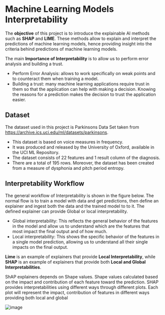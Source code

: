 # Machine Learning Models Interpretability

The **objective** of this project is to introduce the explainable AI methods such as **SHAP** and **LIME**. These methods allow to explain and interpret the predictions of machine learning models, hence providing insight into the criteria behind predictions of machine learning models.

The main **Importance of Interpretability** is to allow us to perform error analysis and building a trust.
- Perform Error Analysis: allows to work specifically on weak points and to counteract them when training a model.
- Building a trust: many machine learning applications require trust in them so that the application can help with making a decision. Knowing the reasons for a prediction makes the decision to trust the application easier.

## Dataset
The dataset used in this project is Parkinsons Data Set taken from https://archive.ics.uci.edu/ml/datasets/parkinsons.
- This dataset is based on voice measures in frequency. 
- It was produced and released by the University of Oxford, available in the UCI ML Repository. 
- The dataset consists of 22 features and 1 result column of the diagnosis. 
- There are a total of 195 rows. Moreover, the dataset has been created from a measure of dysphonia and pitch period entropy.

## Interpretability Workflow
The general workflow of Interpretability is shown in the figure below.
The normal flow is to train a model with data and get predictions, then define an explainer and ingest both the data and the trained model to to it.
The defined explainer can provide Global or local interpretability.
- Global interpretability: This reflects the general behavior of the features in the model and allow us to understand which are the features that most impact the final output and of how much.
- Local interpretability: This shows the specific behavior of the features in a single model prediction, allowing us to understand all their single impacts on the final output. 

**Lime** is an example of explainers that provide **Local Interpretability**, while **SHAP** is an example of explainers that provide both **Local and Global Interpretabilities**.

ShAP explainers depends on Shape values. Shape values calculated based on the impact and contribution of each feature toward the prediction.
SHAP provides interpretabilities using different ways through different plots. Each plot will represent the impact, contribution of features in different ways providing both local and global  


![image](https://user-images.githubusercontent.com/89004966/166139032-41fec0c1-996c-40ad-bcef-48fa9cbd10bc.png)


